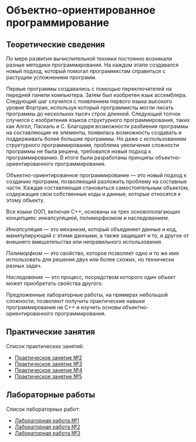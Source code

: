 # Объектно-ориентированное программирование

## Теоретические сведения

По мере развития вычислительной техники постоянно возникали разные методики программирования. На каждом этапе создавался новый подход, который помогал программистам справиться с растущим усложнением программ.

Первые программы создавались с помощью переключателей на передней панели компьютера. Затем был изобретен язык ассемблера. Следующий шаг случился с появлением первого языка высокого уровня Фортран, используя который программисты могли писать программы до нескольких тысяч строк длинной. Следующий толчок случился с изобретения языков структурного программирования, таких как Алгол, Паскаль и С. Благодаря возможности разбиения программы на составляющие ее элементы, появилась возможность создавать и поддерживать более большие программы. Но даже с использованием структурного программирования, проблема увеличения сложности программы не была решена, требовался новый подход к программированию. В итоге были разработаны принципы объектно-ориентированного программирования. 

Объектно-ориентированное программирование — это новый подход к созданию программ, позволяющий разложить проблему на составные части. Каждая составляющая становиться самостоятельным объектом, содержащие свои собственные коды и данные, которые относятся к этому объекту.

Все языки ООП, включая С++, основаны на трех основополагающих концепциях: инкапсуляцией, полиморфизмом и наследованием.

*Инкапсуляция* — это механизм, который объединяет данные и код, манипулирующий с этими данными, а также защищает и то, и другое от внешнего вмешательства или неправильного использования.

*Полиморфизм* — это свойство, которое позволяет одно и то же имя использовать для решения двух или более схожих, но технически разных задач.

*Наследование* — это процесс, посредством которого один объект может приобретать свойства другого. 

Предложенные лабораторные работы, на примерах небольшой сложности, позволяют получить практические навыки программирования на С++ и изучить основы объектно-ориентированного программирования.

## Практические занятия

Список практических занятий:

- [Практическое занятие №2](https://github.com/Vladislav-Lyuminarskiy/OOP-course/blob/master/practice/lesson2)
- [Практическое занятие №3](https://github.com/Vladislav-Lyuminarskiy/OOP-course/blob/master/practice/lesson3)
- [Практическое занятие №4](https://github.com/Vladislav-Lyuminarskiy/OOP-course/blob/master/practice/lesson4/README.md)
- [Практическое занятие №5](https://github.com/Vladislav-Lyuminarskiy/OOP-course/blob/master/practice/lesson5/README.md)


## Лабораторные работы

Список лабораторных работ:

- [Лабораторная работа №1](https://github.com/Vladislav-Lyuminarskiy/OOP-course/blob/master/labs/lab1.md)
- [Лабораторная работа №2](https://github.com/Vladislav-Lyuminarskiy/OOP-course/blob/master/labs/lab2.md)
- [Лабораторная работа №3](https://github.com/Vladislav-Lyuminarskiy/OOP-course/blob/master/labs/lab3.md)
